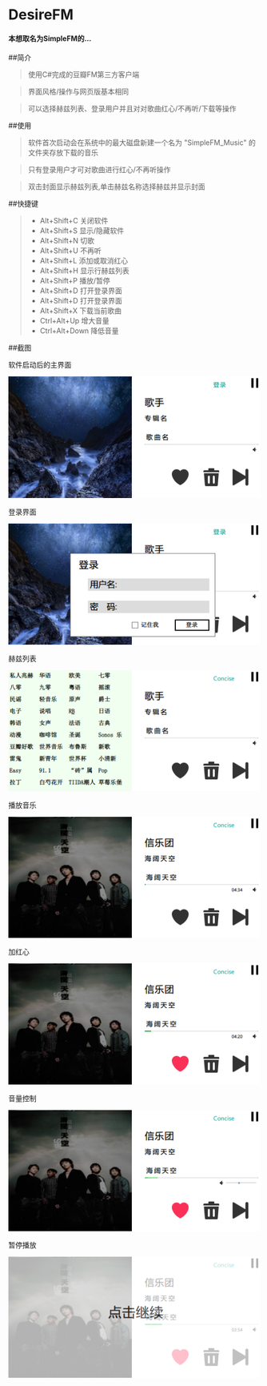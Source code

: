 # DesireFM
#### 本想取名为SimpleFM的...


##简介

>使用C#完成的豆瓣FM第三方客户端

>界面风格/操作与网页版基本相同

>可以选择赫兹列表、登录用户并且对对歌曲红心/不再听/下载等操作


  
##使用

>软件首次启动会在系统中的最大磁盘新建一个名为 "SimpleFM_Music" 的文件夹存放下载的音乐

>只有登录用户才可对歌曲进行红心/不再听操作

>双击封面显示赫兹列表,单击赫兹名称选择赫兹并显示封面



##快捷键
>* Alt+Shift+C  关闭软件
>* Alt+Shift+S  显示/隐藏软件
>* Alt+Shift+N  切歌
>* Alt+Shift+U  不再听
>* Alt+Shift+L  添加或取消红心
>* Alt+Shift+H  显示行赫兹列表
>* Alt+Shift+P  播放/暂停
>* Alt+Shift+D  打开登录界面
>* Alt+Shift+D  打开登录界面
>* Alt+Shift+X  下载当前歌曲
>* Ctrl+Alt+Up  增大音量
>* Ctrl+Alt+Down  降低音量


##截图
  
软件启动后的主界面  
  
![主界面](/Screenshot/Screenshot_1.png)



登录界面
  
![登录界面](/Screenshot/Screenshot_2.png)



赫兹列表
  
![赫兹列表](/Screenshot/Screenshot_3.png)



播放音乐
  
![播放音乐](/Screenshot/Screenshot_4.png)


加红心
  
![加红心](/Screenshot/Screenshot_5.png)



音量控制
  
![音量控制](/Screenshot/Screenshot_6.png)



暂停播放
  
![暂停播放](/Screenshot/Screenshot_7.png)




